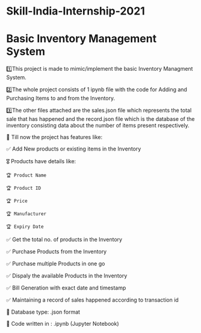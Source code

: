 # Skill-India-Internship-2021
# Basic Inventory Management System

1️⃣This project is made to mimic/implement the basic Inventory Managment System.

2️⃣The whole project consists of  1 ipynb file with the code for Adding and Purchasing Items to and from the Inventory.

3️⃣The other files attached are the sales.json file which represents the total sale that has happened and the record.json file which is the database of the inventory consisting
  data about the number of items present respectively.


🥇 Till now the project has features like:

✅ Add New products or existing items in the Inventory

 🎖 Products have details like:
  
    🏆 Product Name
     
    🏆 Product ID
     
    🏆 Price
     
    🏆 Manufacturer
     
    🏆 Expiry Date
     
     
✅ Get the total no. of products in the Inventory


✅ Purchase Products from the Inventory


✅ Purchase multiple Products in one go


✅ Dispaly the available Products in the Inventory


✅ Bill Generation with exact date and timestamp


✅ Maintaining a record of sales happened according to transaction id



🔔 Database type: .json format

🔔 Code written in : .ipynb (Jupyter Notebook)
